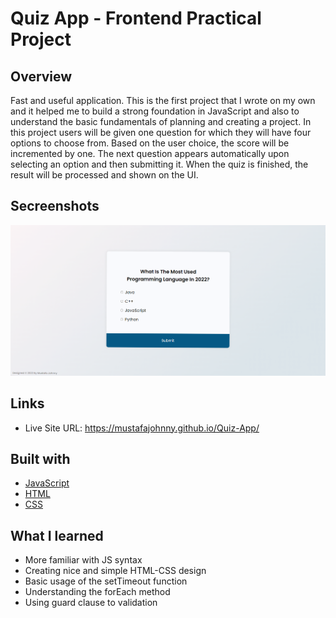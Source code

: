 # Quiz App - Frontend Practical Project

## Overview

Fast and useful application. This is the first project that I wrote on my own and it helped me to build a strong foundation in JavaScript and also to understand the basic fundamentals of planning and creating a project. In this project users will be given one question for which they will have four options to choose from. Based on the user choice, the score will be incremented by one. The next question appears automatically upon selecting an option and then submitting it. When the quiz is finished, the result will be processed and shown on the UI.

## Secreenshots

![app](https://github.com/MustafaJohnny/Quiz-App/blob/master/screenshot.png?raw=true)

## Links

- Live Site URL: https://mustafajohnny.github.io/Quiz-App/

## Built with

- [JavaScript](https://developer.mozilla.org/en-US/docs/Web/JavaScript)
- [HTML](https://developer.mozilla.org/en-US/docs/Web/HTML)
- [CSS](https://developer.mozilla.org/en-US/docs/Web/CSS)

## What I learned

- More familiar with JS syntax
- Creating nice and simple HTML-CSS design
- Basic usage of the setTimeout function
- Understanding the forEach method
- Using guard clause to validation
